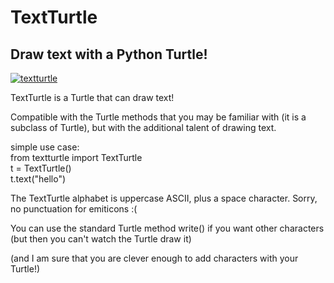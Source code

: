 
TextTurtle
=========

## Draw text with a Python Turtle!

[![textturtle](https://raw.github.com/theepdinker/textturtle/master/screenshot.png)](#features)

TextTurtle is a Turtle that can draw text!

Compatible with the Turtle methods that you may be familiar with
(it is a subclass of Turtle), but with the additional talent of drawing text.
   
simple use case:   
    from textturtle import TextTurtle   
    t = TextTurtle()   
    t.text("hello")   
   
The TextTurtle alphabet is uppercase ASCII, plus a space character.
Sorry, no punctuation for emiticons :(

You can use the standard Turtle method write() if you want other 
characters (but then you can't watch the Turtle draw it)

(and I am sure that you are clever enough to add characters with your Turtle!)

